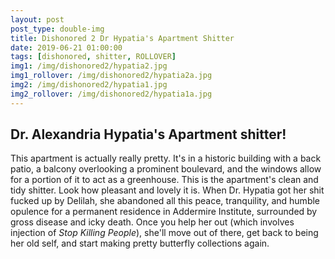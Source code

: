 ```yaml
---
layout: post
post_type: double-img
title: Dishonored 2 Dr Hypatia's Apartment Shitter
date: 2019-06-21 01:00:00
tags: [dishonored, shitter, ROLLOVER]
img1: /img/dishonored2/hypatia2.jpg
img1_rollover: /img/dishonored2/hypatia2a.jpg
img2: /img/dishonored2/hypatia1.jpg
img2_rollover: /img/dishonored2/hypatia1a.jpg
---
```

## Dr. Alexandria Hypatia's Apartment shitter!

This apartment is actually really pretty. It's in a historic building with a back patio, a balcony overlooking a prominent boulevard, and the windows allow for a portion of it to act as a greenhouse. This is the apartment's clean and tidy shitter. Look how pleasant and lovely it is. When Dr. Hypatia got her shit fucked up by Delilah, she abandoned all this peace, tranquility, and humble opulence for a permanent residence in Addermire Institute, surrounded by gross disease and icky death. Once you help her out (which involves injection of *Stop Killing People*), she'll move out of there, get back to being her old self, and start making pretty butterfly collections again.

